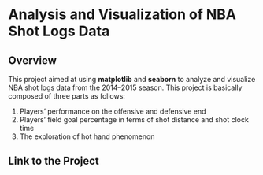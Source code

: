 
# Analysis and Visualization of NBA Shot Logs Data

## Overview
This project aimed at using **matplotlib** and **seaborn** to analyze and visualize NBA shot logs data from the 2014–2015 season. This project is basically composed of three parts as follows:
1. Players’ performance on the offensive and defensive end
2. Players’ field goal percentage in terms of shot distance and shot clock time
3. The exploration of hot hand phenomenon

## Link to the Project

